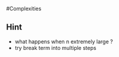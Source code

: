 #Complexities
## Hint
 - what happens when n extremely large ?
 - try break term into multiple steps